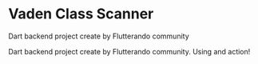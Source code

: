 # Vaden Class Scanner

Dart backend project create by Flutterando community

Dart backend project create by Flutterando community. Using and action!